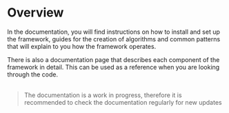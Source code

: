 # Overview
In the documentation, you will find instructions on how to install and set up the framework,
guides for the creation of algorithms and common patterns that will explain to you how the framework operates.

There is also a documentation page that describes each component of
the framework in detail. This can be used as a reference when you are looking
through the code.
<br/>
<br/>
>  The documentation is a work in progress, therefore it is recommended to check the documentation regularly for new updates
